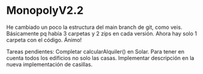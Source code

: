 # MonopolyV2.2

He cambiado un poco la estructura del main branch de git, como veis. Básicamente pq había 3 carpetas y 2 zips en cada versión. Ahora hay solo 1 carpeta con el código. Ánimo!

Tareas pendientes: 
  Completar calcularAlquiler() en Solar. Para tener en cuenta todos los edificios no solo las casas.
  Implementar descripción en la nueva implementación de casillas.
